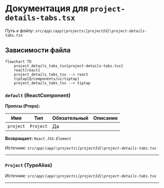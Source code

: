 # Документация для `project-details-tabs.tsx`

*Путь к файлу: `src/app\(app)\projects\[projectId]\project-details-tabs.tsx`*

## Зависимости файла

```mermaid
flowchart TD
    project_details_tabs_tsx[project-details-tabs.tsx]
    react[react]
    project_details_tabs_tsx --> react
    tiptap[@/components/ui/tiptap]
    project_details_tabs_tsx --> tiptap
```

### `default` (ReactComponent)

**Пропсы (Props):**

| Имя | Тип | Обязательный | Описание |
|---|---|---|---|
| `project` | `Project` | Да |  |

**Возвращает:** `React.JSX.Element`

*Источник: `src/app\(app)\projects\[projectId]\project-details-tabs.tsx`*

---
### `Project` (TypeAlias)

*Источник: `src/app\(app)\projects\[projectId]\project-details-tabs.tsx`*

---
